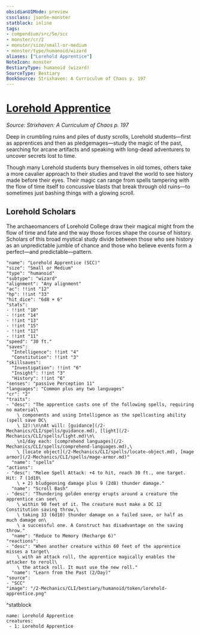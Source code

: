 ```yaml
---
obsidianUIMode: preview
cssclass: json5e-monster
statblock: inline
tags:
- compendium/src/5e/scc
- monster/cr/2
- monster/size/small-or-medium
- monster/type/humanoid/wizard
aliases: ["Lorehold Apprentice"]
NoteIcon: monster
BestiaryType: humanoid (wizard)
SourceType: Bestiary
BookSource: Strixhaven: A Curriculum of Chaos p. 197
---
```

# [Lorehold Apprentice](2-Mechanics/CLI/bestiary/humanoid/lorehold-apprentice-scc.md)
*Source: Strixhaven: A Curriculum of Chaos p. 197*  

Deep in crumbling ruins and piles of dusty scrolls, Lorehold students—first as apprentices and then as pledgemages—study the magic of the past, searching for arcane artifacts and speaking with long-dead adventurers to uncover secrets lost to time.

Though many Lorehold students bury themselves in old tomes, others take a more cavalier approach to their studies and travel the world to see history made before their eyes. Their magic can range from spells tampering with the flow of time itself to concussive blasts that break through old ruins—to sometimes just bashing things with a glowing scroll.

## Lorehold Scholars

The archaeomancers of Lorehold College draw their magical might from the flow of time and fate and the way those forces shape the course of history. Scholars of this broad mystical study divide between those who see history as an unpredictable jumble of chance and those who believe events form a perfect—and predictable—pattern.

```statblock
"name": "Lorehold Apprentice (SCC)"
"size": "Small or Medium"
"type": "humanoid"
"subtype": "wizard"
"alignment": "Any alignment"
"ac": !!int "12"
"hp": !!int "33"
"hit_dice": "6d8 + 6"
"stats":
- !!int "10"
- !!int "14"
- !!int "13"
- !!int "15"
- !!int "12"
- !!int "11"
"speed": "30 ft."
"saves":
  "Intelligence": !!int "4"
  "Constitution": !!int "3"
"skillsaves":
  "Investigation": !!int "6"
  "Insight": !!int "3"
  "History": !!int "6"
"senses": "passive Perception 11"
"languages": "Common plus any two languages"
"cr": "2"
"traits":
- "desc": "The apprentice casts one of the following spells, requiring no material\
    \ components and using Intelligence as the spellcasting ability (spell save DC\
    \ 12):\n\nAt will: [guidance](/2-Mechanics/CLI/spells/guidance.md), [light](/2-Mechanics/CLI/spells/light.md)\n\
    \n1/day each: [comprehend languages](/2-Mechanics/CLI/spells/comprehend-languages.md),\
    \ [locate object](/2-Mechanics/CLI/spells/locate-object.md), [mage armor](/2-Mechanics/CLI/spells/mage-armor.md)"
  "name": "spells"
"actions":
- "desc": "Melee Spell Attack: +4 to hit, reach 30 ft., one target. Hit: 7 (1d10\
    \ + 2) bludgeoning damage plus 9 (2d8) thunder damage."
  "name": "Scroll Bash"
- "desc": "Thundering golden energy erupts around a creature the apprentice can see\
    \ within 90 feet of it. The creature must make a DC 12 Constitution saving throw,\
    \ taking 33 (6d10) thunder damage on a failed save, or half as much damage on\
    \ a successful one. A Construct has disadvantage on the saving throw."
  "name": "Reduce to Memory (Recharge 6)"
"reactions":
- "desc": "When another creature within 60 feet of the apprentice misses a target\
    \ with an attack roll, the apprentice magically enables the attacker to reroll\
    \ the attack roll. It must use the new roll."
  "name": "Learn from the Past (2/Day)"
"source":
- "SCC"
"image": "/2-Mechanics/CLI/bestiary/humanoid/token/lorehold-apprentice.png"
```
^statblock

```encounter-table
name: Lorehold Apprentice
creatures:
 - 1: Lorehold Apprentice
```